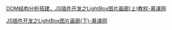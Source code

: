 
[DOM结构分析搭建，JS插件开发之LightBox图片画廊(上)教程-慕课网](https://www.imooc.com/video/8824)

[JS插件开发之LightBox图片画廊(下)-慕课网](https://www.imooc.com/learn/459)
